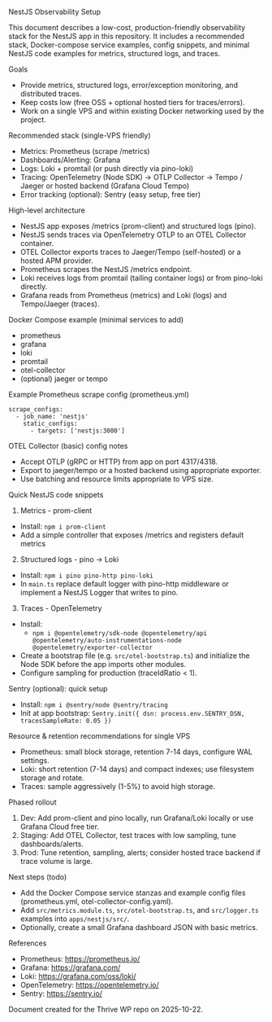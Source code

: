 NestJS Observability Setup

This document describes a low-cost, production-friendly observability stack for the NestJS app in this repository. It includes a recommended stack, Docker-compose service examples, config snippets, and minimal NestJS code examples for metrics, structured logs, and traces.

Goals
- Provide metrics, structured logs, error/exception monitoring, and distributed traces.
- Keep costs low (free OSS + optional hosted tiers for traces/errors).
- Work on a single VPS and within existing Docker networking used by the project.

Recommended stack (single-VPS friendly)
- Metrics: Prometheus (scrape /metrics)
- Dashboards/Alerting: Grafana
- Logs: Loki + promtail (or push directly via pino-loki)
- Tracing: OpenTelemetry (Node SDK) -> OTLP Collector -> Tempo / Jaeger or hosted backend (Grafana Cloud Tempo)
- Error tracking (optional): Sentry (easy setup, free tier)

High-level architecture
- NestJS app exposes /metrics (prom-client) and structured logs (pino).
- NestJS sends traces via OpenTelemetry OTLP to an OTEL Collector container.
- OTEL Collector exports traces to Jaeger/Tempo (self-hosted) or a hosted APM provider.
- Prometheus scrapes the NestJS /metrics endpoint.
- Loki receives logs from promtail (tailing container logs) or from pino-loki directly.
- Grafana reads from Prometheus (metrics) and Loki (logs) and Tempo/Jaeger (traces).

Docker Compose example (minimal services to add)
- prometheus
- grafana
- loki
- promtail
- otel-collector
- (optional) jaeger or tempo

Example Prometheus scrape config (prometheus.yml)
```
scrape_configs:
  - job_name: 'nestjs'
    static_configs:
      - targets: ['nestjs:3000']
```

OTEL Collector (basic) config notes
- Accept OTLP (gRPC or HTTP) from app on port 4317/4318.
- Export to jaeger/tempo or a hosted backend using appropriate exporter.
- Use batching and resource limits appropriate to VPS size.

Quick NestJS code snippets

1) Metrics - prom-client
- Install: `npm i prom-client`
- Add a simple controller that exposes /metrics and registers default metrics

2) Structured logs - pino -> Loki
- Install: `npm i pino pino-http pino-loki`
- In `main.ts` replace default logger with pino-http middleware or implement a NestJS Logger that writes to pino.

3) Traces - OpenTelemetry
- Install:
  - `npm i @opentelemetry/sdk-node @opentelemetry/api @opentelemetry/auto-instrumentations-node @opentelemetry/exporter-collector`
- Create a bootstrap file (e.g. `src/otel-bootstrap.ts`) and initialize the Node SDK before the app imports other modules.
- Configure sampling for production (traceIdRatio < 1).

Sentry (optional): quick setup
- Install: `npm i @sentry/node @sentry/tracing`
- Init at app bootstrap: `Sentry.init({ dsn: process.env.SENTRY_DSN, tracesSampleRate: 0.05 })`

Resource & retention recommendations for single VPS
- Prometheus: small block storage, retention 7-14 days, configure WAL settings.
- Loki: short retention (7-14 days) and compact indexes; use filesystem storage and rotate.
- Traces: sample aggressively (1-5%) to avoid high storage.

Phased rollout
1. Dev: Add prom-client and pino locally, run Grafana/Loki locally or use Grafana Cloud free tier.
2. Staging: Add OTEL Collector, test traces with low sampling, tune dashboards/alerts.
3. Prod: Tune retention, sampling, alerts; consider hosted trace backend if trace volume is large.

Next steps (todo)
- Add the Docker Compose service stanzas and example config files (prometheus.yml, otel-collector-config.yaml).
- Add `src/metrics.module.ts`, `src/otel-bootstrap.ts`, and `src/logger.ts` examples into `apps/nestjs/src/`.
- Optionally, create a small Grafana dashboard JSON with basic metrics.

References
- Prometheus: https://prometheus.io/
- Grafana: https://grafana.com/
- Loki: https://grafana.com/oss/loki/
- OpenTelemetry: https://opentelemetry.io/
- Sentry: https://sentry.io/

Document created for the Thrive WP repo on 2025-10-22.
